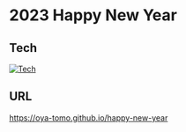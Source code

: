 # 2023 Happy New Year

## Tech

[![Tech](https://skillicons.dev/icons?i=react,ts,scss)](https://skillicons.dev)

## URL

https://oya-tomo.github.io/happy-new-year

